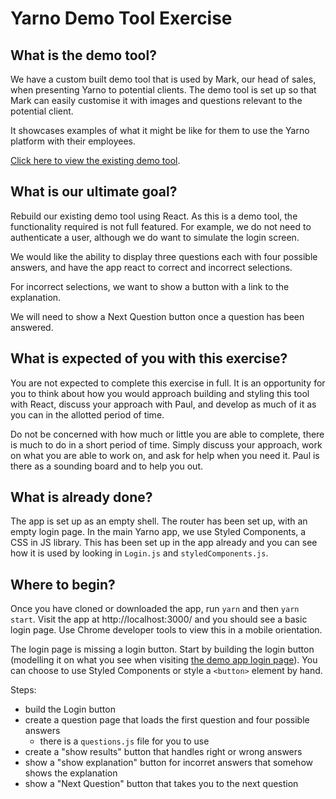 # Yarno Demo Tool Exercise

## What is the demo tool?

We have a custom built demo tool that is used by Mark, our head of sales, when presenting Yarno to potential clients. The demo tool is set up so that Mark can easily customise it with images and questions relevant to the potential client.

It showcases examples of what it might be like for them to use the Yarno platform with their employees.

[Click here to view the existing demo tool](https://demo.yarno.com.au/woolworths-c80).

## What is our ultimate goal?

Rebuild our existing demo tool using React. As this is a demo tool, the functionality required is not full featured. For example, we do not need to authenticate a user, although we do want to simulate the login screen.

We would like the ability to display three questions each with four possible answers, and have the app react to correct and incorrect selections.

For incorrect selections, we want to show a button with a link to the explanation.

We will need to show a Next Question button once a question has been answered.

## What is expected of you with this exercise?

You are not expected to complete this exercise in full. It is an opportunity for you to think about how you would approach building and styling this tool with React, discuss your approach with Paul, and develop as much of it as you can in the allotted period of time.

Do not be concerned with how much or little you are able to complete, there is much to do in a short period of time. Simply discuss your approach, work on what you are able to work on, and ask for help when you need it. Paul is there as a sounding board and to help you out.

## What is already done?

The app is set up as an empty shell. The router has been set up, with an empty login page. In the main Yarno app, we use Styled Components, a CSS in JS library. This has been set up in the app already and you can see how it is used by looking in `Login.js` and `styledComponents.js`.

## Where to begin?

Once you have cloned or downloaded the app, run `yarn` and then `yarn start`. Visit the app at http://localhost:3000/ and you should see a basic login page. Use Chrome developer tools to view this in a mobile orientation.

The login page is missing a login button. Start by building the login button (modelling it on what you see when visiting [the demo app login page](https://demo.yarno.com.au/woolworths-c80/)). You can choose to use Styled Components or style a `<button>` element by hand.

Steps:

- build the Login button
- create a question page that loads the first question and four possible answers
  - there is a `questions.js` file for you to use
- create a "show results" button that handles right or wrong answers
- show a "show explanation" button for incorret answers that somehow shows the explanation
- show a "Next Question" button that takes you to the next question
